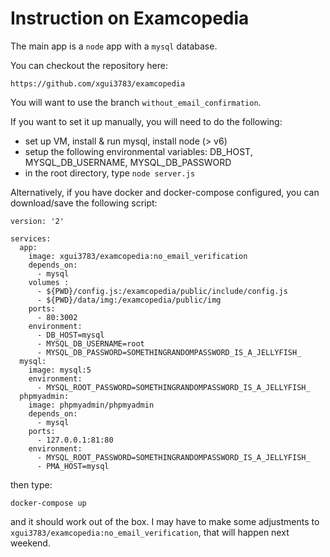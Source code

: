 Instruction on Examcopedia
======

The main app is a `node` app with a `mysql` database.

You can checkout the repository here:

```
https://github.com/xgui3783/examcopedia
```

You will want to use the branch `without_email_confirmation`. 

If you want to set it up manually, you will need to do the following:

- set up VM, install & run mysql, install node (> v6)
- setup the following environmental variables: DB_HOST, MYSQL_DB_USERNAME, MYSQL_DB_PASSWORD
- in the root directory, type `node server.js`

Alternatively, if you have docker and docker-compose configured, you can download/save the following script:

```
version: '2'

services:
  app:
    image: xgui3783/examcopedia:no_email_verification
    depends_on:
      - mysql
    volumes :
      - ${PWD}/config.js:/examcopedia/public/include/config.js
      - ${PWD}/data/img:/examcopedia/public/img
    ports:
      - 80:3002
    environment:
      - DB_HOST=mysql
      - MYSQL_DB_USERNAME=root
      - MYSQL_DB_PASSWORD=SOMETHINGRANDOMPASSWORD_IS_A_JELLYFISH_
  mysql:
    image: mysql:5
    environment:
      - MYSQL_ROOT_PASSWORD=SOMETHINGRANDOMPASSWORD_IS_A_JELLYFISH_
  phpmyadmin:
    image: phpmyadmin/phpmyadmin
    depends_on:
      - mysql
    ports:
      - 127.0.0.1:81:80
    environment:
      - MYSQL_ROOT_PASSWORD=SOMETHINGRANDOMPASSWORD_IS_A_JELLYFISH_
      - PMA_HOST=mysql

```

then type:

`docker-compose up`

and it should work out of the box. I may have to make some adjustments to `xgui3783/examcopedia:no_email_verification`, that will happen next weekend. 
